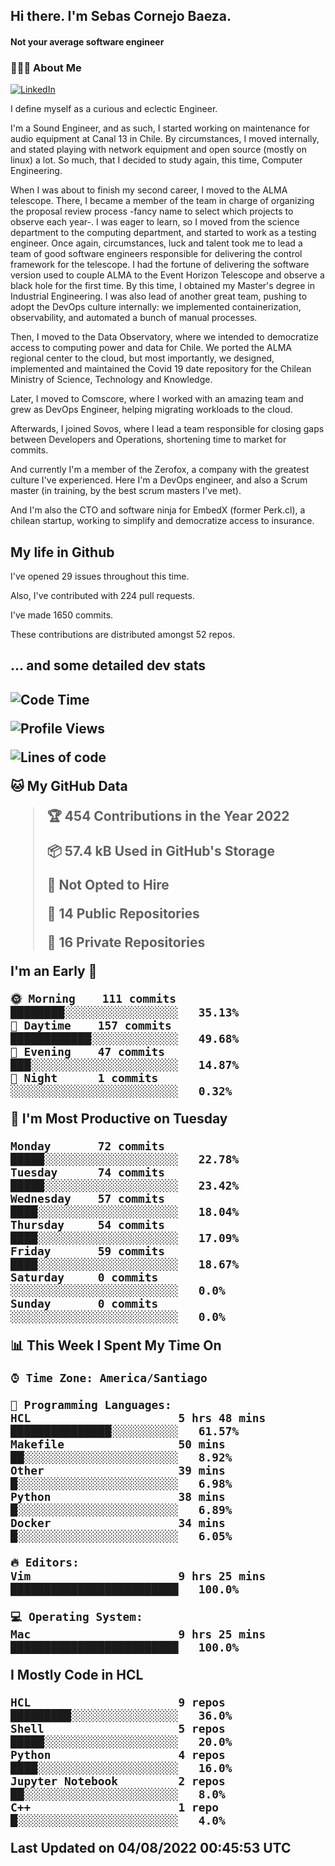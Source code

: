 <h2> Hi there.  I'm Sebas Cornejo Baeza.</h2>
<h4> Not your average software engineer</h4>
<h3> 👨🏻‍💻 About Me </h3>
<a href="http://linkedin.com/in/sebastian-cornejo-baeza/"><img alt="LinkedIn" src="https://img.shields.io/badge/Sebas%20Cornejo%20-informational?style=appveyor&logo=linkedin"></a>


I define myself as a curious and eclectic Engineer.

I'm a Sound Engineer, and as such, I started working on maintenance for audio equipment at Canal 13 in Chile.
By circumstances, I moved internally, and stated playing with network equipment and open source (mostly on linux) 
a lot. So much, that I decided to study again, this time, Computer Engineering.

When I was about to finish my second career, I moved to the ALMA telescope. There, I became a member of the team
in charge of organizing the proposal review process -fancy name to select which projects to observe each year-. 
I was eager to learn, so I moved from the science department to the computing department, and started to work as 
a testing engineer. Once again, circumstances, luck and talent took me to lead a team of good software engineers 
responsible for delivering the control framework for the telescope. I had the fortune of delivering the software
version used to couple ALMA to the Event Horizon Telescope and observe a black hole for the first time.
By this time, I obtained my Master's degree in Industrial Engineering.
I was also lead of another great team, pushing to adopt the DevOps culture internally: we implemented containerization, observability, and automated a bunch of manual processes.

Then, I moved to the Data Observatory, where we intended to democratize access to computing power
and data for Chile. We ported the ALMA regional center to the cloud, but most importantly, we designed, implemented
and maintained the Covid 19 date repository for the Chilean Ministry of Science, Technology and Knowledge.

Later, I moved to Comscore, where I worked with an amazing team and grew as DevOps Engineer, helping migrating workloads to the cloud.

Afterwards, I joined Sovos, where I lead a team responsible for closing gaps between Developers and Operations, shortening time to market for commits.

And currently I'm a member of the Zerofox, a company with the greatest culture I've experienced. Here I'm a DevOps
engineer, and also a Scrum master (in training, by the best scrum masters I've met).
 
And I'm also the CTO and software ninja for EmbedX (former Perk.cl), a chilean startup, working to simplify and democratize access to insurance.

<h2> My life in Github </h2>

I've opened 29 issues throughout this time.

Also, I've contributed with 224 pull requests.

I've made 1650 commits.

These contributions are distributed amongst 52 repos.

<h2>... and some detailed dev stats<h2>

<!--START_SECTION:waka-->
![Code Time](http://img.shields.io/badge/Code%20Time-102%20hrs%2053%20mins-blue)

![Profile Views](http://img.shields.io/badge/Profile%20Views-2-blue)

![Lines of code](https://img.shields.io/badge/From%20Hello%20World%20I%27ve%20Written-604%20Thousand%20lines%20of%20code-blue)

**🐱 My GitHub Data** 

> 🏆 454 Contributions in the Year 2022
 > 
> 📦 57.4 kB Used in GitHub's Storage 
 > 
> 🚫 Not Opted to Hire
 > 
> 📜 14 Public Repositories 
 > 
> 🔑 16 Private Repositories  
 > 
**I'm an Early 🐤** 

```text
🌞 Morning    111 commits    ████████░░░░░░░░░░░░░░░░░   35.13% 
🌆 Daytime    157 commits    ████████████░░░░░░░░░░░░░   49.68% 
🌃 Evening    47 commits     ███░░░░░░░░░░░░░░░░░░░░░░   14.87% 
🌙 Night      1 commits      ░░░░░░░░░░░░░░░░░░░░░░░░░   0.32%

```
📅 **I'm Most Productive on Tuesday** 

```text
Monday       72 commits     █████░░░░░░░░░░░░░░░░░░░░   22.78% 
Tuesday      74 commits     █████░░░░░░░░░░░░░░░░░░░░   23.42% 
Wednesday    57 commits     ████░░░░░░░░░░░░░░░░░░░░░   18.04% 
Thursday     54 commits     ████░░░░░░░░░░░░░░░░░░░░░   17.09% 
Friday       59 commits     ████░░░░░░░░░░░░░░░░░░░░░   18.67% 
Saturday     0 commits      ░░░░░░░░░░░░░░░░░░░░░░░░░   0.0% 
Sunday       0 commits      ░░░░░░░░░░░░░░░░░░░░░░░░░   0.0%

```


📊 **This Week I Spent My Time On** 

```text
⌚︎ Time Zone: America/Santiago

💬 Programming Languages: 
HCL                      5 hrs 48 mins       ███████████████░░░░░░░░░░   61.57% 
Makefile                 50 mins             ██░░░░░░░░░░░░░░░░░░░░░░░   8.92% 
Other                    39 mins             █░░░░░░░░░░░░░░░░░░░░░░░░   6.98% 
Python                   38 mins             █░░░░░░░░░░░░░░░░░░░░░░░░   6.89% 
Docker                   34 mins             █░░░░░░░░░░░░░░░░░░░░░░░░   6.05%

🔥 Editors: 
Vim                      9 hrs 25 mins       █████████████████████████   100.0%

💻 Operating System: 
Mac                      9 hrs 25 mins       █████████████████████████   100.0%

```

**I Mostly Code in HCL** 

```text
HCL                      9 repos             █████████░░░░░░░░░░░░░░░░   36.0% 
Shell                    5 repos             █████░░░░░░░░░░░░░░░░░░░░   20.0% 
Python                   4 repos             ████░░░░░░░░░░░░░░░░░░░░░   16.0% 
Jupyter Notebook         2 repos             ██░░░░░░░░░░░░░░░░░░░░░░░   8.0% 
C++                      1 repo              █░░░░░░░░░░░░░░░░░░░░░░░░   4.0%

```



 Last Updated on 04/08/2022 00:45:53 UTC
<!--END_SECTION:waka-->
